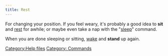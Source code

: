 ```yaml
---
title: Rest
---
```


For changing your position. If you feel weary, it's probably a good idea
to **sit** and [rest](rest "wikilink") for awhile; or maybe even take a
nap with the "[sleep](sleep "wikilink")" command.

When you are done sleeping or sitting, [wake](wake "wikilink") and
<b>stand</b> up again.

[Category:Help files](Category:Help_files "wikilink") [Category:
Commands](Category:_Commands "wikilink")